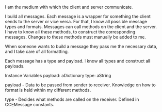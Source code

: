 I am the medium with which the client and server communicate.

I build all messages.
Each message is a wrapper for something the client sends to the server or vice versa.
For that, I know all possible message types and formats.
Messages can call methods on the client and the server.
I have to know all these methods, to construct the corresponding messages.
Changes to these methods must manually be added to me.

When someone wants to build a message they pass me the necessary data, and I take care of all formatting.

Each message has a type and payload.
I know all types and construct all payloads.

Instance Variables
	payload:		aDictionary
	type:		aString

payload
	- Data to be passed from sender to receiver. Knowledge on how to format is held within my different methods.

type
	- Decides what methods are called on the receiver. Defined in CCEMessage constants.
